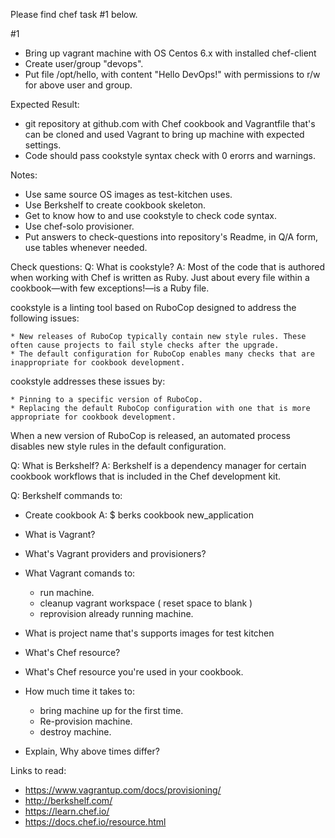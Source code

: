 Please find chef task #1 below.

#1
- Bring up vagrant machine with OS Centos 6.x with installed chef-client
- Create user/group "devops".
- Put file /opt/hello, with content "Hello DevOps!" with permissions to r/w for above user and group.

Expected Result: 
- git repository at github.com with Chef cookbook and Vagrantfile that's can be cloned and used Vagrant to bring up machine with expected settings.
- Code should pass cookstyle syntax check with 0 erorrs and warnings.

Notes:
- Use same source OS images as test-kitchen uses.
- Use Berkshelf to create cookbook skeleton.
- Get to know how to and use cookstyle to check code syntax.
- Use chef-solo provisioner.
- Put answers to check-questions into repository's Readme, in Q/A form, use tables whenever needed. 

Check questions:
Q: What is cookstyle?
A: Most of the code that is authored when working with Chef is written as Ruby. Just about every file within a cookbook—with few exceptions!—is a Ruby file.

cookstyle is a linting tool based on RuboCop designed to address the following issues:

    * New releases of RuboCop typically contain new style rules. These often cause projects to fail style checks after the upgrade.
    * The default configuration for RuboCop enables many checks that are inappropriate for cookbook development.

cookstyle addresses these issues by:

    * Pinning to a specific version of RuboCop.
    * Replacing the default RuboCop configuration with one that is more appropriate for cookbook development.

When a new version of RuboCop is released, an automated process disables new style rules in the default configuration.

Q: What is Berkshelf?
A: Berkshelf is a dependency manager for certain cookbook workflows that is included in the Chef development kit.

Q: Berkshelf commands to:
   - Create cookbook
A: $ berks cookbook new_application

- What is Vagrant?
- What's Vagrant providers and provisioners?
- What Vagrant comands to:
   - run machine.
   - cleanup vagrant workspace ( reset space to blank )
   - reprovision already running machine.
- What is project name that's supports images for test kitchen
- What's Chef resource?
- What's Chef resource you're used in your cookbook.
- How much time it takes to:
    - bring machine up for the first time.
    - Re-provision machine.
    - destroy machine.
- Explain, Why above times differ?

Links to read:
- https://www.vagrantup.com/docs/provisioning/
- http://berkshelf.com/
- https://learn.chef.io/
- https://docs.chef.io/resource.html
